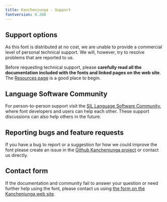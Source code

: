 ```yaml
---
title: Kanchenjunga - Support
fontversion: 0.200
---
```


## Support options

As this font is distributed at no cost, we are unable to provide a commercial level of personal technical support. We will, however, try to resolve problems that are reported to us.

Before requesting technical support, please **carefully read all the documentation included with the fonts and linked pages on the web site**. The [Resources page](resources.md) is a good place to begin.

## Language Software Community

For person-to-person support visit the [SIL Language Software Community](https://community.software.sil.org/c/silfonts), where font developers and users can help each other. These support discussions can also help others in the future.

## Reporting bugs and feature requests

If you have a bug to report or a suggestion for how we could improve the font please create an issue in the [Github Kanchenjunga project](https://github.com/silnrsi/font-kanchenjunga/issues) or contact us directly.

## Contact form

If the documentation and community fail to answer your question or need further help using the font, please contact us using [the form on the Kanchenjunga web site](https://software.sil.org/kanchenjunga/about/contact/).


